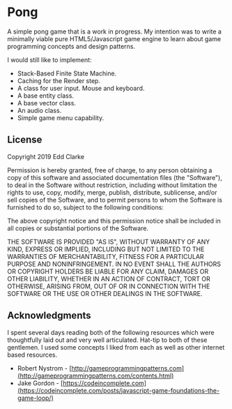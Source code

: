 # Pong

A simple pong game that is a work in progress. My intention was to write a minimally viable pure HTML5/Javascript game engine to learn about game programming concepts and design patterns.

I would still like to implement:

* Stack-Based Finite State Machine.
* Caching for the Render step.
* A class for user input. Mouse and keyboard.
* A base entity class.
* A base vector class.
* An audio class.
* Simple game menu capability.

## License

Copyright 2019 Edd Clarke

Permission is hereby granted, free of charge, to any person obtaining a copy of this software and associated documentation files (the "Software"), to deal in the Software without restriction, including without limitation the rights to use, copy, modify, merge, publish, distribute, sublicense, and/or sell copies of the Software, and to permit persons to whom the Software is furnished to do so, subject to the following conditions:

The above copyright notice and this permission notice shall be included in all copies or substantial portions of the Software.

THE SOFTWARE IS PROVIDED "AS IS", WITHOUT WARRANTY OF ANY KIND, EXPRESS OR IMPLIED, INCLUDING BUT NOT LIMITED TO THE WARRANTIES OF MERCHANTABILITY, FITNESS FOR A PARTICULAR PURPOSE AND NONINFRINGEMENT. IN NO EVENT SHALL THE AUTHORS OR COPYRIGHT HOLDERS BE LIABLE FOR ANY CLAIM, DAMAGES OR OTHER LIABILITY, WHETHER IN AN ACTION OF CONTRACT, TORT OR OTHERWISE, ARISING FROM, OUT OF OR IN CONNECTION WITH THE SOFTWARE OR THE USE OR OTHER DEALINGS IN THE SOFTWARE.

## Acknowledgments
I spent several days reading both of the following resources which were thoughtfully laid out and very well articulated. Hat-tip to both of these gentlemen. I used some concepts I liked from each as well as other internet based resources.

* Robert Nystrom - [http://gameprogrammingpatterns.com](http://gameprogrammingpatterns.com/contents.html)
* Jake Gordon - [https://codeincomplete.com](https://codeincomplete.com/posts/javascript-game-foundations-the-game-loop/)

